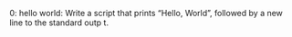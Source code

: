 0: hello world: Write a script that prints “Hello, World”, followed by a new line to the standard outp
t.
